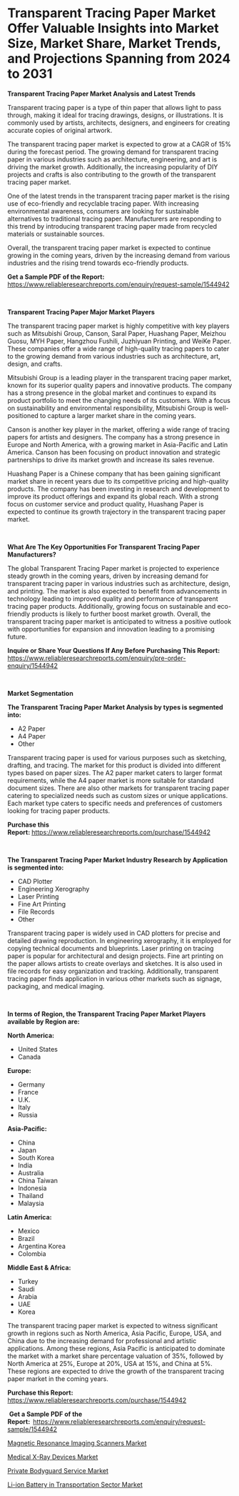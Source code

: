 <p><h1>Transparent Tracing Paper Market Offer Valuable Insights into Market Size, Market Share, Market Trends, and Projections Spanning from 2024 to 2031</h1></p><p><strong>Transparent Tracing Paper Market Analysis and Latest Trends</strong></p>
<p><p>Transparent tracing paper is a type of thin paper that allows light to pass through, making it ideal for tracing drawings, designs, or illustrations. It is commonly used by artists, architects, designers, and engineers for creating accurate copies of original artwork.</p><p>The transparent tracing paper market is expected to grow at a CAGR of 15% during the forecast period. The growing demand for transparent tracing paper in various industries such as architecture, engineering, and art is driving the market growth. Additionally, the increasing popularity of DIY projects and crafts is also contributing to the growth of the transparent tracing paper market.</p><p>One of the latest trends in the transparent tracing paper market is the rising use of eco-friendly and recyclable tracing paper. With increasing environmental awareness, consumers are looking for sustainable alternatives to traditional tracing paper. Manufacturers are responding to this trend by introducing transparent tracing paper made from recycled materials or sustainable sources.</p><p>Overall, the transparent tracing paper market is expected to continue growing in the coming years, driven by the increasing demand from various industries and the rising trend towards eco-friendly products.</p></p>
<p><strong>Get a Sample PDF of the Report:&nbsp;</strong> <a href="https://www.reliableresearchreports.com/enquiry/request-sample/1544942">https://www.reliableresearchreports.com/enquiry/request-sample/1544942</a></p>
<p>&nbsp;</p>
<p><strong>Transparent Tracing Paper Major Market Players</strong></p>
<p><p>The transparent tracing paper market is highly competitive with key players such as Mitsubishi Group, Canson, Saral Paper, Huashang Paper, Meizhou Guosu, MYH Paper, Hangzhou Fushili, Juzhiyuan Printing, and WeiKe Paper. These companies offer a wide range of high-quality tracing papers to cater to the growing demand from various industries such as architecture, art, design, and crafts.</p><p>Mitsubishi Group is a leading player in the transparent tracing paper market, known for its superior quality papers and innovative products. The company has a strong presence in the global market and continues to expand its product portfolio to meet the changing needs of its customers. With a focus on sustainability and environmental responsibility, Mitsubishi Group is well-positioned to capture a larger market share in the coming years.</p><p>Canson is another key player in the market, offering a wide range of tracing papers for artists and designers. The company has a strong presence in Europe and North America, with a growing market in Asia-Pacific and Latin America. Canson has been focusing on product innovation and strategic partnerships to drive its market growth and increase its sales revenue.</p><p>Huashang Paper is a Chinese company that has been gaining significant market share in recent years due to its competitive pricing and high-quality products. The company has been investing in research and development to improve its product offerings and expand its global reach. With a strong focus on customer service and product quality, Huashang Paper is expected to continue its growth trajectory in the transparent tracing paper market.</p></p>
<p>&nbsp;</p>
<p><strong>What Are The Key Opportunities For Transparent Tracing Paper Manufacturers?</strong></p>
<p><p>The global Transparent Tracing Paper market is projected to experience steady growth in the coming years, driven by increasing demand for transparent tracing paper in various industries such as architecture, design, and printing. The market is also expected to benefit from advancements in technology leading to improved quality and performance of transparent tracing paper products. Additionally, growing focus on sustainable and eco-friendly products is likely to further boost market growth. Overall, the transparent tracing paper market is anticipated to witness a positive outlook with opportunities for expansion and innovation leading to a promising future.</p></p>
<p><strong>Inquire or Share Your Questions If Any Before Purchasing This Report:</strong> <a href="https://www.reliableresearchreports.com/enquiry/pre-order-enquiry/1544942">https://www.reliableresearchreports.com/enquiry/pre-order-enquiry/1544942</a></p>
<p>&nbsp;</p>
<p><strong>Market Segmentation</strong></p>
<p><strong>The Transparent Tracing Paper Market Analysis by types is segmented into:</strong></p>
<p><ul><li>A2 Paper</li><li>A4 Paper</li><li>Other</li></ul></p>
<p><p>Transparent tracing paper is used for various purposes such as sketching, drafting, and tracing. The market for this product is divided into different types based on paper sizes. The A2 paper market caters to larger format requirements, while the A4 paper market is more suitable for standard document sizes. There are also other markets for transparent tracing paper catering to specialized needs such as custom sizes or unique applications. Each market type caters to specific needs and preferences of customers looking for tracing paper products.</p></p>
<p><strong>Purchase this Report:&nbsp;</strong><a href="https://www.reliableresearchreports.com/purchase/1544942">https://www.reliableresearchreports.com/purchase/1544942</a></p>
<p>&nbsp;</p>
<p><strong>The Transparent Tracing Paper Market Industry Research by Application is segmented into:</strong></p>
<p><ul><li>CAD Plotter</li><li>Engineering Xerography</li><li>Laser Printing</li><li>Fine Art Printing</li><li>File Records</li><li>Other</li></ul></p>
<p><p>Transparent tracing paper is widely used in CAD plotters for precise and detailed drawing reproduction. In engineering xerography, it is employed for copying technical documents and blueprints. Laser printing on tracing paper is popular for architectural and design projects. Fine art printing on the paper allows artists to create overlays and sketches. It is also used in file records for easy organization and tracking. Additionally, transparent tracing paper finds application in various other markets such as signage, packaging, and medical imaging.</p></p>
<p>&nbsp;</p>
<p><strong>In terms of Region, the Transparent Tracing Paper Market Players available by Region are:</strong></p>
<p>
    <p> <strong> North America: </strong>
        <ul>
            <li>United States</li>
            <li>Canada</li>
        </ul>
        </p> 
    <p> <strong> Europe: </strong>
        <ul>
            <li>Germany</li>
            <li>France</li>
            <li>U.K.</li>
            <li>Italy</li>
            <li>Russia</li>
        </ul>
        </p> 
    <p> <strong> Asia-Pacific: </strong>
        <ul>
            <li>China</li>
            <li>Japan</li>
            <li>South Korea</li>
            <li>India</li>
            <li>Australia</li>
            <li>China Taiwan</li>
            <li>Indonesia</li>
            <li>Thailand</li>
            <li>Malaysia</li>
        </ul>
        </p> 
    <p> <strong> Latin America: </strong>
        <ul>
            <li>Mexico</li>
            <li>Brazil</li>
            <li>Argentina Korea</li>
            <li>Colombia</li>
        </ul>
        </p> 
    <p> <strong> Middle East & Africa: </strong>
        <ul>
            <li>Turkey</li>
            <li>Saudi</li>
            <li>Arabia</li>
            <li>UAE</li>
            <li>Korea</li>
        </ul>
    </p>
    </p>
<p><p>The transparent tracing paper market is expected to witness significant growth in regions such as North America, Asia Pacific, Europe, USA, and China due to the increasing demand for professional and artistic applications. Among these regions, Asia Pacific is anticipated to dominate the market with a market share percentage valuation of 35%, followed by North America at 25%, Europe at 20%, USA at 15%, and China at 5%. These regions are expected to drive the growth of the transparent tracing paper market in the coming years.</p></p>
<p><strong>Purchase this Report: </strong><a href="https://www.reliableresearchreports.com/purchase/1544942">https://www.reliableresearchreports.com/purchase/1544942</a></p>
<p>&nbsp;<strong>Get a Sample PDF of the Report:&nbsp;&nbsp;</strong><a href="https://www.reliableresearchreports.com/enquiry/request-sample/1544942">https://www.reliableresearchreports.com/enquiry/request-sample/1544942</a></p>
<p><strong></strong></p>
<p><p><a href="https://view.publitas.com/reportprime-1/magnetic-resonance-imaging-scanners-market-research-report-the-key-to-successful-business-strategy-forecasted-for-period-from-2023-2030/">Magnetic Resonance Imaging Scanners Market</a></p><p><a href="https://view.publitas.com/reportprime-1/medical-x-ray-devices-market-research-report-the-key-to-successful-business-strategy-forecasted-for-period-from-2023-2030/">Medical X-Ray Devices Market</a></p><p><a href="https://unruly-ladybug-44b.notion.site/Private-Bodyguard-Service-Market-Offer-Valuable-Insights-into-Market-Size-Market-Share-Market-Tren-ebf887f0515e4f7bafef888abec35f3f">Private Bodyguard Service Market</a></p><p><a href="https://view.publitas.com/reportprime-1/li-ion-battery-in-transportation-sector-market-size-and-examines-its-market-scope-with-a-primary-focus-on-growth-opportunities-and-forecasted-trends-spanning-from-2023-to-2030/">Li-ion Battery in Transportation Sector Market</a></p></p>